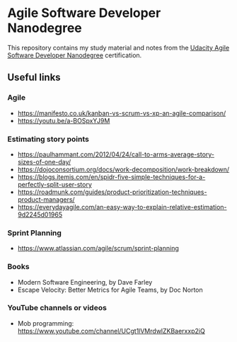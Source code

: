 # Agile Software Developer Nanodegree

This repository contains my study material and notes from the [Udacity Agile Software Developer Nanodegree](https://www.udacity.com/course/agile-software-development-nanodegree--nd144) certification.

## Useful links

### Agile

* <https://manifesto.co.uk/kanban-vs-scrum-vs-xp-an-agile-comparison/>
* <https://youtu.be/a-BOSpxYJ9M>

### Estimating story points

* <https://paulhammant.com/2012/04/24/call-to-arms-average-story-sizes-of-one-day/>
* <https://dojoconsortium.org/docs/work-decomposition/work-breakdown/>
* <https://blogs.itemis.com/en/spidr-five-simple-techniques-for-a-perfectly-split-user-story>
* <https://roadmunk.com/guides/product-prioritization-techniques-product-managers/>
* <https://everydayagile.com/an-easy-way-to-explain-relative-estimation-9d2245d01965>

### Sprint Planning

* <https://www.atlassian.com/agile/scrum/sprint-planning>

### Books

* Modern Software Engineering, by Dave Farley
* Escape Velocity: Better Metrics for Agile Teams, by Doc Norton

### YouTube channels or videos

* Mob programming: <https://www.youtube.com/channel/UCgt1lVMrdwlZKBaerxxp2iQ>
